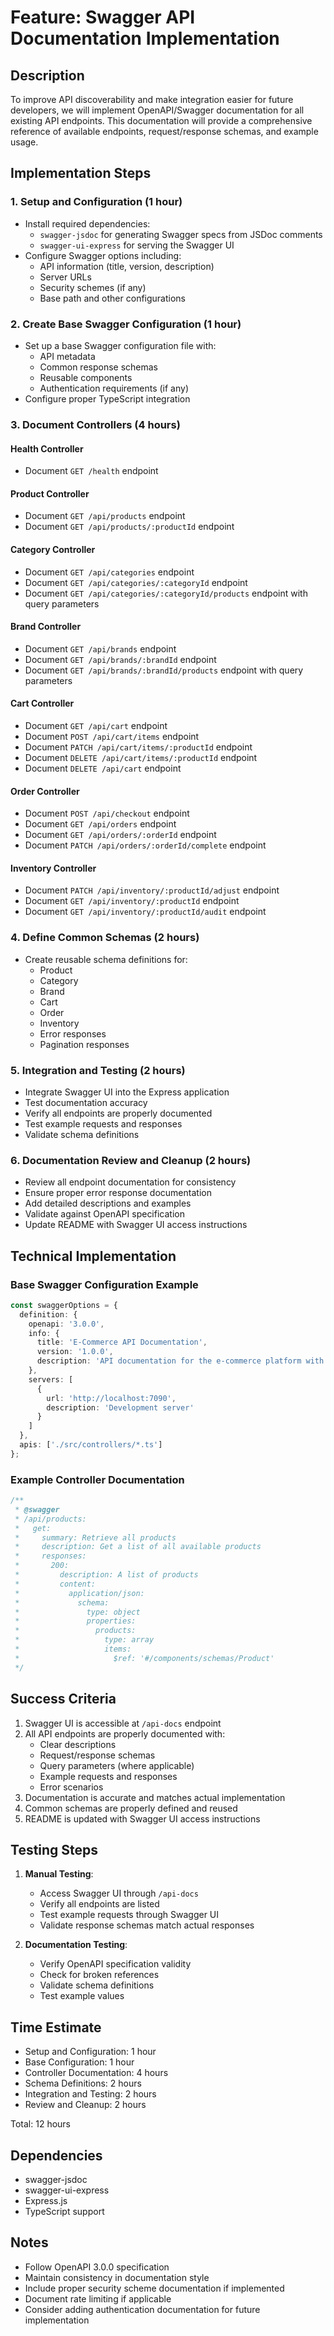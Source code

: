 # Feature: Swagger API Documentation Implementation

## Description
To improve API discoverability and make integration easier for future developers, we will implement OpenAPI/Swagger documentation for all existing API endpoints. This documentation will provide a comprehensive reference of available endpoints, request/response schemas, and example usage.

## Implementation Steps

### 1. Setup and Configuration (1 hour)
- Install required dependencies:
  - `swagger-jsdoc` for generating Swagger specs from JSDoc comments
  - `swagger-ui-express` for serving the Swagger UI
- Configure Swagger options including:
  - API information (title, version, description)
  - Server URLs
  - Security schemes (if any)
  - Base path and other configurations

### 2. Create Base Swagger Configuration (1 hour)
- Set up a base Swagger configuration file with:
  - API metadata
  - Common response schemas
  - Reusable components
  - Authentication requirements (if any)
- Configure proper TypeScript integration

### 3. Document Controllers (4 hours)

#### Health Controller
- Document `GET /health` endpoint

#### Product Controller
- Document `GET /api/products` endpoint
- Document `GET /api/products/:productId` endpoint

#### Category Controller
- Document `GET /api/categories` endpoint
- Document `GET /api/categories/:categoryId` endpoint
- Document `GET /api/categories/:categoryId/products` endpoint with query parameters

#### Brand Controller
- Document `GET /api/brands` endpoint
- Document `GET /api/brands/:brandId` endpoint
- Document `GET /api/brands/:brandId/products` endpoint with query parameters

#### Cart Controller
- Document `GET /api/cart` endpoint
- Document `POST /api/cart/items` endpoint
- Document `PATCH /api/cart/items/:productId` endpoint
- Document `DELETE /api/cart/items/:productId` endpoint
- Document `DELETE /api/cart` endpoint

#### Order Controller
- Document `POST /api/checkout` endpoint
- Document `GET /api/orders` endpoint
- Document `GET /api/orders/:orderId` endpoint
- Document `PATCH /api/orders/:orderId/complete` endpoint

#### Inventory Controller
- Document `PATCH /api/inventory/:productId/adjust` endpoint
- Document `GET /api/inventory/:productId` endpoint
- Document `GET /api/inventory/:productId/audit` endpoint

### 4. Define Common Schemas (2 hours)
- Create reusable schema definitions for:
  - Product
  - Category
  - Brand
  - Cart
  - Order
  - Inventory
  - Error responses
  - Pagination responses

### 5. Integration and Testing (2 hours)
- Integrate Swagger UI into the Express application
- Test documentation accuracy
- Verify all endpoints are properly documented
- Test example requests and responses
- Validate schema definitions

### 6. Documentation Review and Cleanup (2 hours)
- Review all endpoint documentation for consistency
- Ensure proper error response documentation
- Add detailed descriptions and examples
- Validate against OpenAPI specification
- Update README with Swagger UI access instructions

## Technical Implementation

### Base Swagger Configuration Example
```typescript
const swaggerOptions = {
  definition: {
    openapi: '3.0.0',
    info: {
      title: 'E-Commerce API Documentation',
      version: '1.0.0',
      description: 'API documentation for the e-commerce platform with Redis caching'
    },
    servers: [
      {
        url: 'http://localhost:7090',
        description: 'Development server'
      }
    ]
  },
  apis: ['./src/controllers/*.ts']
};
```

### Example Controller Documentation
```typescript
/**
 * @swagger
 * /api/products:
 *   get:
 *     summary: Retrieve all products
 *     description: Get a list of all available products
 *     responses:
 *       200:
 *         description: A list of products
 *         content:
 *           application/json:
 *             schema:
 *               type: object
 *               properties:
 *                 products:
 *                   type: array
 *                   items:
 *                     $ref: '#/components/schemas/Product'
 */
```

## Success Criteria
1. Swagger UI is accessible at `/api-docs` endpoint
2. All API endpoints are properly documented with:
   - Clear descriptions
   - Request/response schemas
   - Query parameters (where applicable)
   - Example requests and responses
   - Error scenarios
3. Documentation is accurate and matches actual implementation
4. Common schemas are properly defined and reused
5. README is updated with Swagger UI access instructions

## Testing Steps
1. **Manual Testing**:
   - Access Swagger UI through `/api-docs`
   - Verify all endpoints are listed
   - Test example requests through Swagger UI
   - Validate response schemas match actual responses

2. **Documentation Testing**:
   - Verify OpenAPI specification validity
   - Check for broken references
   - Validate schema definitions
   - Test example values

## Time Estimate
- Setup and Configuration: 1 hour
- Base Configuration: 1 hour
- Controller Documentation: 4 hours
- Schema Definitions: 2 hours
- Integration and Testing: 2 hours
- Review and Cleanup: 2 hours

Total: 12 hours

## Dependencies
- swagger-jsdoc
- swagger-ui-express
- Express.js
- TypeScript support

## Notes
- Follow OpenAPI 3.0.0 specification
- Maintain consistency in documentation style
- Include proper security scheme documentation if implemented
- Document rate limiting if applicable
- Consider adding authentication documentation for future implementation